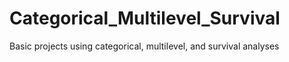 # Categorical_Multilevel_Survival
Basic projects using categorical, multilevel, and survival analyses
